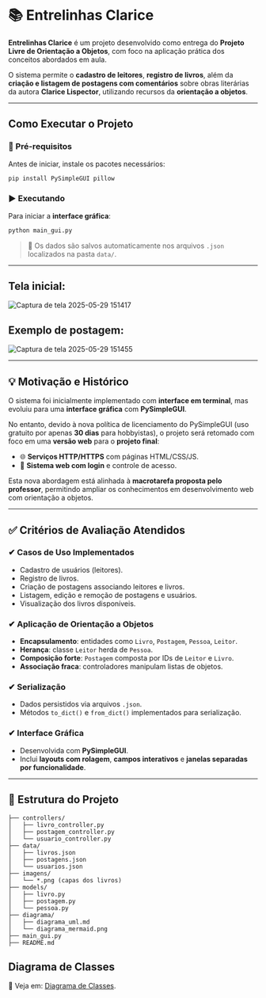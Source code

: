 # 📚 Entrelinhas Clarice

**Entrelinhas Clarice** é um projeto desenvolvido como entrega do **Projeto Livre de Orientação a Objetos**, com foco na aplicação prática dos conceitos abordados em aula.

O sistema permite o **cadastro de leitores**, **registro de livros**, além da **criação e listagem de postagens com comentários** sobre obras literárias da autora **Clarice Lispector**, utilizando recursos da **orientação a objetos**.

---

## Como Executar o Projeto

### 🔧 Pré-requisitos

Antes de iniciar, instale os pacotes necessários:

```bash
pip install PySimpleGUI pillow
```

### ▶️ Executando

Para iniciar a **interface gráfica**:

```bash
python main_gui.py
```

> 💾 Os dados são salvos automaticamente nos arquivos `.json` localizados na pasta `data/`.

---

## Tela inicial:

![Captura de tela 2025-05-29 151417](https://github.com/user-attachments/assets/cb2b5917-0376-4832-91fd-c9d431776452)

## Exemplo de postagem:

![Captura de tela 2025-05-29 151455](https://github.com/user-attachments/assets/510091e5-19ac-4a6c-a64c-681cfed78403)

---

## 💡 Motivação e Histórico

O sistema foi inicialmente implementado com **interface em terminal**, mas evoluiu para uma **interface gráfica** com **PySimpleGUI**.

No entanto, devido à nova política de licenciamento do PySimpleGUI (uso gratuito por apenas **30 dias** para hobbyistas), o projeto será retomado com foco em uma **versão web** para o **projeto final**:

- 🌐 **Serviços HTTP/HTTPS** com páginas HTML/CSS/JS.
- 🔐 **Sistema web com login** e controle de acesso.

Esta nova abordagem está alinhada à **macrotarefa proposta pelo professor**, permitindo ampliar os conhecimentos em desenvolvimento web com orientação a objetos.

---

## ✅ Critérios de Avaliação Atendidos

### ✔ Casos de Uso Implementados

- Cadastro de usuários (leitores).
- Registro de livros.
- Criação de postagens associando leitores e livros.
- Listagem, edição e remoção de postagens e usuários.
- Visualização dos livros disponíveis.

### ✔ Aplicação de Orientação a Objetos

- **Encapsulamento**: entidades como `Livro`, `Postagem`, `Pessoa`, `Leitor`.
- **Herança**: classe `Leitor` herda de `Pessoa`.
- **Composição forte**: `Postagem` composta por IDs de `Leitor` e `Livro`.
- **Associação fraca**: controladores manipulam listas de objetos.

### ✔ Serialização

- Dados persistidos via arquivos `.json`.
- Métodos `to_dict()` e `from_dict()` implementados para serialização.

### ✔ Interface Gráfica

- Desenvolvida com **PySimpleGUI**.
- Inclui **layouts com rolagem**, **campos interativos** e **janelas separadas por funcionalidade**.

---

## 📁 Estrutura do Projeto

```plaintext
├── controllers/
│   ├── livro_controller.py
│   ├── postagem_controller.py
│   └── usuario_controller.py
├── data/
│   ├── livros.json
│   ├── postagens.json
│   └── usuarios.json
├── imagens/
│   └── *.png (capas dos livros)
├── models/
│   ├── livro.py
│   ├── postagem.py
│   └── pessoa.py
├── diagrama/
│   ├── diagrama_uml.md
│   └── diagrama_mermaid.png
├── main_gui.py
├── README.md
```
## Diagrama de Classes

📄 Veja em: [Diagrama de Classes](diagrama/diagrama_classes.md).




